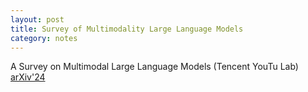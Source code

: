 ```yaml
---
layout: post
title: Survey of Multimodality Large Language Models
category: notes
---
```


A Survey on Multimodal Large Language Models (Tencent YouTu Lab) [arXiv'24](https://arxiv.org/abs/2306.13549)
